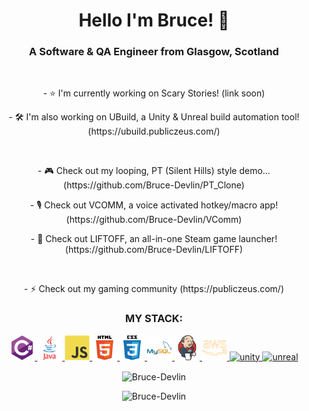 <h1 align="center">Hello I'm Bruce! 👋</h1>
<h3 align="center">A Software & QA Engineer from Glasgow, Scotland</h3>
<br />
<p align="center">- ⭐ I'm currently working on Scary Stories! (link soon)</p>
<p align="center">- 🛠️ I'm also working on UBuild, a Unity & Unreal build automation tool! (https://ubuild.publiczeus.com/)</p>
<br />
<p align="center">- 🎮 Check out my looping, PT (Silent Hills) style demo... (https://github.com/Bruce-Devlin/PT_Clone)</p>
<p align="center">- 🎙️ Check out VCOMM, a voice activated hotkey/macro app! (https://github.com/Bruce-Devlin/VComm)</p>
<p align="center">- 🚀 Check out LIFTOFF, an all-in-one Steam game launcher! (https://github.com/Bruce-Devlin/LIFTOFF)</p>
<br />
<p align="center">- ⚡ Check out my gaming community (https://publiczeus.com/)</p>
<h3 align="center">MY STACK:</h3>
<p align="center">
  <a href="https://www.w3schools.com/cs/" target="_blank"> <img src="https://raw.githubusercontent.com/devicons/devicon/master/icons/csharp/csharp-original.svg" alt="C#" width="40" height="40"/> </a> 
  <a href="https://www.w3schools.com/java/" target="_blank"> <img src="https://raw.githubusercontent.com/devicons/devicon/master/icons/java/java-original-wordmark.svg" alt="Java" width="40" height="40"/> </a> 
  <a href="https://www.w3schools.com/js/" target="_blank"> <img src="https://raw.githubusercontent.com/devicons/devicon/master/icons/javascript/javascript-original.svg" alt="JavaScript" width="40" height="40"/> </a> 
  <a href="https://www.w3.org/html/" target="_blank"> <img src="https://raw.githubusercontent.com/devicons/devicon/master/icons/html5/html5-original-wordmark.svg" alt="HTML5" width="40" height="40"/> </a> 
  <a href="https://www.w3schools.com/css/" target="_blank"> <img src="https://raw.githubusercontent.com/devicons/devicon/master/icons/css3/css3-original-wordmark.svg" alt="CSS3" width="40" height="40"/> </a> 
  <a href="https://www.mysql.com/" target="_blank"> <img src="https://raw.githubusercontent.com/devicons/devicon/master/icons/mysql/mysql-original-wordmark.svg" alt="MySQL" width="40" height="40"/> </a>
  <a href="https://www.w3schools.com/css/" target="_blank"> <img src="https://raw.githubusercontent.com/devicons/devicon/master/icons/jenkins/jenkins-original.svg" alt="Jenkins" width="40" height="40"/> </a> 
  <a href="https://www.mysql.com/" target="_blank"> <img src="https://raw.githubusercontent.com/devicons/devicon/master/icons/amazonwebservices/amazonwebservices-line-wordmark.svg" alt="AWS" width="40" height="40"/> </a>
  <a href="https://unity.com/" target="_blank"> <img src="https://www.vectorlogo.zone/logos/unity3d/unity3d-icon.svg" alt="unity" width="40" height="40"/> </a> 
  <a href="https://unrealengine.com/" target="_blank"> <img src="https://raw.githubusercontent.com/kenangundogan/fontisto/036b7eca71aab1bef8e6a0518f7329f13ed62f6b/icons/svg/brand/unreal-engine.svg" alt="unreal" width="40" height="40"/> </a> 
</p>

<p align="center"><img align="center" src="https://github-readme-streak-stats.herokuapp.com/?user=Bruce-Devlin&theme=dark" alt="Bruce-Devlin" /></p>
<p align="center"> <img src="https://komarev.com/ghpvc/?username=Bruce-Devlin&label=Profile%20views&color=0e75b6&style=flat" alt="Bruce-Devlin" /> </p>
